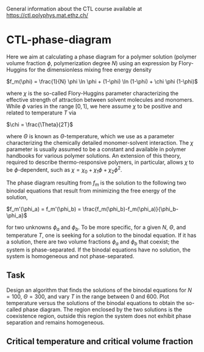 General information about the CTL course available at https://ctl.polyphys.mat.ethz.ch/

# CTL-phase-diagram

Here we aim at calculating a phase diagram for a polymer solution (polymer volume fraction $\phi$, polymerization degree $N$) using an expression by Flory-Huggins for the dimensionless mixing free energy density

$f_m(\phi) = \frac{1}{N} \phi \ln \phi + (1-\phi) \ln (1-\phi) + \chi \phi (1-\phi)$

where $\chi$ is the so-called Flory-Huggins parameter characterizing the effective strength of attraction between solvent molecules and monomers. While $\phi$ varies in the range $[0,1]$, we here assume $\chi$ to be positive and related to temperature $T$ via 

$\chi = \frac{\Theta}{2T}$

where $\Theta$ is known as $\Theta$-temperature, which we use as a parameter characterizing the chemically detailed monomer-solvent interaction. The $\chi$ parameter is usually assumed to be a constant and available in polymer handbooks for various polymer solutions. An extension of this theory, required to describe thermo-responsive polymers, in particular, allows $\chi$ to be $\phi$-dependent, such as $\chi=\chi_0 + \chi_1 \phi + \chi_2 \phi^2$. 

The phase diagram resulting from $f_m$ is the solution to the following two binodal equations that result from minimizing the free energy of the solution, 

$f_m'(\phi_a) = f_m'(\phi_b) = \frac{f_m(\phi_b)-f_m(\phi_a)}{\phi_b-\phi_a}$

for two unknowns $\phi_a$ and $\phi_b$. To be more specific, for a given $N$, $\Theta$, and temperature $T$, one is seeking for a solution to the binodal equation. If it has a solution, there are two volume fractions $\phi_a$ and $\phi_b$ that coexist; the system is phase-separated. If the binodal equations have no solution, the system is homogeneous and not phase-separated.  

## Task

Design an algorithm that finds the solutions of the binodal equations for $N=100$, $\Theta=300$, and vary $T$ in the range between $0$ and $600$. Plot temperature versus the solutions of the binodal equations to obtain the so-called phase diagram. The region enclosed by the two solutions is the coexistence region, outside this region the system does not exhibit phase separation and remains homogeneous. 

## Critical temperature and critical volume fraction
 

